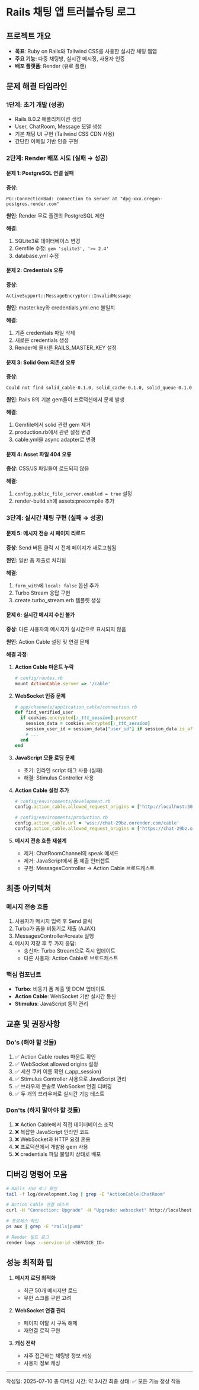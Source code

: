 # Rails 채팅 앱 트러블슈팅 로그

## 프로젝트 개요
- **목표**: Ruby on Rails와 Tailwind CSS를 사용한 실시간 채팅 웹앱
- **주요 기능**: 다중 채팅방, 실시간 메시징, 사용자 인증
- **배포 플랫폼**: Render (유료 플랜)

## 문제 해결 타임라인

### 1단계: 초기 개발 (성공)
- Rails 8.0.2 애플리케이션 생성
- User, ChatRoom, Message 모델 생성
- 기본 채팅 UI 구현 (Tailwind CSS CDN 사용)
- 간단한 이메일 기반 인증 구현

### 2단계: Render 배포 시도 (실패 → 성공)

#### 문제 1: PostgreSQL 연결 실패
**증상**: 
```
PG::ConnectionBad: connection to server at "dpg-xxx.oregon-postgres.render.com"
```

**원인**: Render 무료 플랜의 PostgreSQL 제한

**해결**:
1. SQLite3로 데이터베이스 변경
2. Gemfile 수정: `gem 'sqlite3', '>= 2.4'`
3. database.yml 수정

#### 문제 2: Credentials 오류
**증상**:
```
ActiveSupport::MessageEncryptor::InvalidMessage
```

**원인**: master.key와 credentials.yml.enc 불일치

**해결**:
1. 기존 credentials 파일 삭제
2. 새로운 credentials 생성
3. Render에 올바른 RAILS_MASTER_KEY 설정

#### 문제 3: Solid Gem 의존성 오류
**증상**: 
```
Could not find solid_cable-0.1.0, solid_cache-0.1.0, solid_queue-0.1.0
```

**원인**: Rails 8의 기본 gem들이 프로덕션에서 문제 발생

**해결**:
1. Gemfile에서 solid 관련 gem 제거
2. production.rb에서 관련 설정 변경
3. cable.yml을 async adapter로 변경

#### 문제 4: Asset 파일 404 오류
**증상**: CSS/JS 파일들이 로드되지 않음

**해결**:
1. `config.public_file_server.enabled = true` 설정
2. render-build.sh에 assets:precompile 추가

### 3단계: 실시간 채팅 구현 (실패 → 성공)

#### 문제 5: 메시지 전송 시 페이지 리로드
**증상**: Send 버튼 클릭 시 전체 페이지가 새로고침됨

**원인**: 일반 폼 제출로 처리됨

**해결**:
1. `form_with`에 `local: false` 옵션 추가
2. Turbo Stream 응답 구현
3. create.turbo_stream.erb 템플릿 생성

#### 문제 6: 실시간 메시지 수신 불가
**증상**: 다른 사용자의 메시지가 실시간으로 표시되지 않음

**원인**: Action Cable 설정 및 연결 문제

**해결 과정**:

1. **Action Cable 마운트 누락**
   ```ruby
   # config/routes.rb
   mount ActionCable.server => '/cable'
   ```

2. **WebSocket 인증 문제**
   ```ruby
   # app/channels/application_cable/connection.rb
   def find_verified_user
     if cookies.encrypted[:_ttt_session].present?
       session_data = cookies.encrypted[:_ttt_session]
       session_user_id = session_data["user_id"] if session_data.is_a?(Hash)
       # ...
     end
   end
   ```

3. **JavaScript 모듈 로딩 문제**
   - 초기: 인라인 script 태그 사용 (실패)
   - 해결: Stimulus Controller 사용

4. **Action Cable 설정 추가**
   ```ruby
   # config/environments/development.rb
   config.action_cable.allowed_request_origins = ['http://localhost:3001']
   
   # config/environments/production.rb
   config.action_cable.url = 'wss://chat-29bz.onrender.com/cable'
   config.action_cable.allowed_request_origins = ['https://chat-29bz.onrender.com']
   ```

5. **메시지 전송 흐름 재설계**
   - 제거: ChatRoomChannel의 speak 메서드
   - 제거: JavaScript에서 폼 제출 인터셉트
   - 구현: MessagesController → Action Cable 브로드캐스트

## 최종 아키텍처

### 메시지 전송 흐름
1. 사용자가 메시지 입력 후 Send 클릭
2. Turbo가 폼을 비동기로 제출 (AJAX)
3. MessagesController#create 실행
4. 메시지 저장 후 두 가지 응답:
   - 송신자: Turbo Stream으로 즉시 업데이트
   - 다른 사용자: Action Cable로 브로드캐스트

### 핵심 컴포넌트
- **Turbo**: 비동기 폼 제출 및 DOM 업데이트
- **Action Cable**: WebSocket 기반 실시간 통신
- **Stimulus**: JavaScript 동작 관리

## 교훈 및 권장사항

### Do's (해야 할 것들)
1. ✅ Action Cable routes 마운트 확인
2. ✅ WebSocket allowed origins 설정
3. ✅ 세션 쿠키 이름 확인 (_app_session)
4. ✅ Stimulus Controller 사용으로 JavaScript 관리
5. ✅ 브라우저 콘솔로 WebSocket 연결 디버깅
6. ✅ 두 개의 브라우저로 실시간 기능 테스트

### Don'ts (하지 말아야 할 것들)
1. ❌ Action Cable에서 직접 데이터베이스 조작
2. ❌ 복잡한 JavaScript 인라인 코드
3. ❌ WebSocket과 HTTP 요청 혼용
4. ❌ 프로덕션에서 개발용 gem 사용
5. ❌ credentials 파일 불일치 상태로 배포

## 디버깅 명령어 모음

```bash
# Rails 서버 로그 확인
tail -f log/development.log | grep -E "ActionCable|ChatRoom"

# Action Cable 연결 테스트
curl -H "Connection: Upgrade" -H "Upgrade: websocket" http://localhost:3001/cable

# 프로세스 확인
ps aux | grep -E "rails|puma"

# Render 빌드 로그
render logs --service-id <SERVICE_ID>
```

## 성능 최적화 팁

1. **메시지 로딩 최적화**
   - 최근 50개 메시지만 로드
   - 무한 스크롤 구현 고려

2. **WebSocket 연결 관리**
   - 페이지 이탈 시 구독 해제
   - 재연결 로직 구현

3. **캐싱 전략**
   - 자주 접근하는 채팅방 정보 캐싱
   - 사용자 정보 캐싱

---
작성일: 2025-07-10
총 디버깅 시간: 약 3시간
최종 상태: ✅ 모든 기능 정상 작동